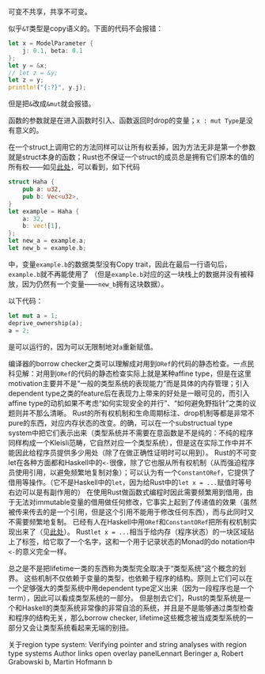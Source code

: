 可变不共享，共享不可变。

似乎`&T`类型是copy语义的。下面的代码不会报错：
```rust
let x = ModelParameter {
    j: 0.1, beta: 0.1
};
let y = &x;
// let z = &y;
let z = y;
println!("{:?}", y.j);
```
但是把`&`改成`&mut`就会报错。

函数的参数就是在进入函数时引入、函数返回时drop的变量；`x : mut Type`是没有意义的。

在一个struct上调用它的方法同样可以让所有权丢掉，因为方法无非是第一个参数就是struct本身的函数；Rust也不保证一个struct的成员总是拥有它们原本的值的所有权——如见[此处](https://stackoverflow.com/questions/64391055/struct-ownership)，可以看到，如下代码
```rust
struct Haha {
    pub a: u32,
    pub b: Vec<u32>,
}
let example = Haha {
    a: 32,
    b: vec![1],
}; 
let new_a = example.a;
let new_b = example.b;
```
中，变量`example.b`的数据类型没有Copy trait，因此在最后一行语句后，`example.b`就不再能使用了
（但是`example.b`对应的这一块栈上的数据并没有被释放，因为仍然有一个变量——`new_b`拥有这块数据）。

以下代码：

```rust
let mut a = 1;
deprive_ownership(a);
a = 2;
```
是可以运行的，因为可以无限制地对`a`重新赋值。

编译器的borrow checker之类可以理解成对用到`ORef`的代码的静态检查。一点民科见解：对用到`ORef`的代码的静态检查实际上就是某种affine type，但是在这里motivation主要并不是“一般的类型系统的表现能力”而是具体的内存管理；引入dependent type之类的feature后在表现力上带来的好处是一眼可见的，而引入affine type的动机如果不考虑“如何实现安全的并行”、“如何避免野指针”之类的议题则并不那么清晰。
Rust的所有权机制和生命周期标注、drop机制等都是非常不pure的东西，对应内存状态的改变。的确，可以在一个substructual type system中把它们表示出来（类型系统并不需要在意函数是不是纯的：不纯的程序同样构成一个Kleisli范畴，它自然对应一个类型系统），但是这在实际工作中并不能因此给程序员提供多少用处（除了在做正确性证明时可以用到）。
Rust的不可变let在各种方面都和Haskell中的`<-`很像，除了它也服从所有权机制（从而强迫程序员使用引用，以避免频繁地复制对象）；可以认为有一个`ConstantORef`，它提供了借用等操作。（它不是Haskell中的`let`，因为给Rust中的`let x = ...`赋值时等号右边可以是有副作用的）
在使用Rust做函数式编程时因此需要频繁用到借用，由于无法对immutable变量的借用做任何修改，它事实上起到了传递值的效果（虽然被传来传去的是一个引用，但是这个引用不能用于修改任何东西），而与此同时又不需要频繁地复制。
已经有人在Haskell中用`ORef`和`ConstantORef`把所有权机制实现出来了（见[此处](https://hackage.haskell.org/package/oref)）。
Rust`let x = ...`相当于给内存（程序状态）的一块区域贴上了标签，给它取了一个名字，这和一个用于记录状态的Monad的do notation中`<-`的意义完全一样。

总之是不是把lifetime一类的东西称为类型完全取决于“类型系统”这个概念的划界。
这些机制不仅依赖于变量的类型，也依赖于程序的结构。原则上它们可以在一个足够强大的类型系统中用dependent type定义出来（因为一段程序也是一个term），因此可以看成类型系统的一部分。
但是刨去它们，Rust的类型系统是一个和Haskell的类型系统非常像的非常自洽的系统，并且是不是能够通过类型检查和程序的结构无关，那么borrow checker, lifetime这些概念被当成类型系统的一部分又会让类型系统看起来无端的别扭。

关于region type system: Verifying pointer and string analyses with region type systems
Author links open overlay panelLennart Beringer a, Robert Grabowski b, Martin Hofmann b

